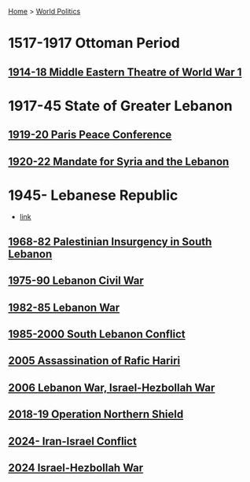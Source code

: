 [Home](../index) > [World Politics](../World%20Politics)
# 1517-1917 Ottoman Period
## [1914-18 Middle Eastern Theatre of World War 1](../Israel-Palestine/1517-1917%20Ottoman%20Period/1914-18%20Middle%20Eastern%20Theatre%20of%20World%20War%201)
# 1917-45 State of Greater Lebanon
## [1919-20 Paris Peace Conference](../Israel-Palestine/1917-48%20Mandatory%20Palestine%20Period/1919-20%20Paris%20Peace%20Conference)
## [1920-22 Mandate for Syria and the Lebanon](1917-45%20State%20of%20Greater%20Lebanon/1920-22%20Mandate%20for%20Syria%20and%20the%20Lebanon)
# 1945- Lebanese Republic
- [link](https://en.wikipedia.org/wiki/Israeli%E2%80%93Lebanese_conflict)
## [1968-82 Palestinian Insurgency in South Lebanon](1945-%20Lebanese%20Republic/1968-82%20Palestinian%20Insurgency%20in%20South%20Lebanon)
## [1975-90 Lebanon Civil War](1945-%20Lebanese%20Republic/1975-90%20Lebanon%20Civil%20War)
## [1982-85 Lebanon War](1945-%20Lebanese%20Republic/1982-85%20Lebanon%20War)
## [1985-2000 South Lebanon Conflict](1945-%20Lebanese%20Republic/1985-2000%20South%20Lebanon%20Conflict)
## [2005 Assassination of Rafic Hariri](2005%20Assassination%20of%20Rafic%20Hariri)
## [2006 Lebanon War, Israel-Hezbollah War](1945-%20Lebanese%20Republic/2006%20Lebanon%20War,%20Israel-Hezbollah%20War)
## [2018-19 Operation Northern Shield](2018-19%20Operation%20Northern%20Shield)
## [2024- Iran-Israel Conflict](2024-%20Iran-Israel%20Conflict)
## [2024 Israel-Hezbollah War](2024%20Israel-Hezbollah%20War)